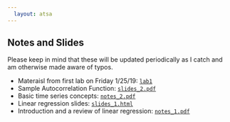 ```yaml
---
  layout: atsa
---
```

  
Notes and Slides
-------

Please keep in mind that these will be updated periodically as I catch and am otherwise made aware of typos.

* Materaisl from first lab on Friday 1/25/19: [`lab1`](https://maryclare.github.io/atsa/content/labs/lab1)
* Sample Autocorrelation Function: [`slides_2.pdf`](https://maryclare.github.io/atsa/content/slides/slides_2.html)
* Basic time series concepts: [`notes_2.pdf`](https://maryclare.github.io/atsa/content/notes/notes_2.pdf)
* Linear regression slides: [`slides_1.html`](https://maryclare.github.io/atsa/content/slides/slides_1.html)
* Introduction and a review of linear regression: [`notes_1.pdf`](https://maryclare.github.io/atsa/content/notes/notes_1.pdf)